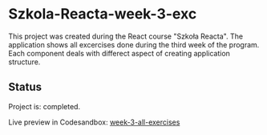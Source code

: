 # Szkola-Reacta-week-3-exc

This project was created during the React course "Szkoła Reacta". The application shows all excercises done during the third week of the program. Each component deals with differect aspect of creating application structure.

## Status
Project is: completed.

Live preview in Codesandbox: [week-3-all-exercises](https://codesandbox.io/s/week-3-all-exercises-fsb68)

